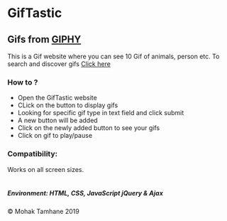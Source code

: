 # GifTastic
<h2>Gifs from <a href ="https://developers.giphy.com/">GIPHY</a></h2>
This is a Gif website where you can see 10 Gif of animals, person etc.
To search and discover gifs <a href ="https://mohak92.github.io/GifTastic/">Click here</a>
<div>
<h3>How to ?</h3>
<ul>
  <li>Open the GifTastic website</li>
  <li>CLick on the button to display gifs</li>
  <li>Looking for specific gif type in text field and click submit</li>
  <li>A new button will be added</li>
  <li>Click on the newly added button to see your gifs</li>
  <li>Click on gif to play/pause</li>
</ul>
</div>
<div>
<h3>Compatibility:</h3>
Works on all screen sizes.
</div>
<br>
<div>
  <h5>Environment: HTML, CSS, JavaScript jQuery &amp Ajax</h5>
</div>
&copy Mohak Tamhane 2019

